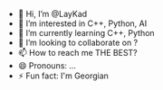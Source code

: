- 👋 Hi, I’m @LayKad
- 👀 I’m interested in C++, Python, AI
- 🌱 I’m currently learning C++, Python
- 💞️ I’m looking to collaborate on ?
- 📫 How to reach me THE BEST?
- 😄 Pronouns: ...
- ⚡ Fun fact: I'm Georgian

<!---
LayKad/LayKad is a ✨ special ✨ repository because its `README.md` (this file) appears on your GitHub profile.
You can click the Preview link to take a look at your changes.
--->
